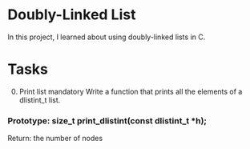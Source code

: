 # Doubly-Linked List
In this project, I learned about using doubly-linked lists in C.

# Tasks
0. Print list
mandatory
Write a function that prints all the elements of a dlistint_t list.

###   Prototype: size_t print_dlistint(const dlistint_t *h);
Return: the number of nodes
 

